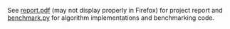 See [report.pdf](report/report.pdf) (may not display properly in Firefox) for project report and [benchmark.py](benchmark.py) for algorithm implementations and benchmarking code.


